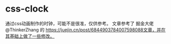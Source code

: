 # css-clock
通过css动画制作的时钟，可能不是很准，仅供参考。
文章参考了 掘金大佬@ThinkerZhang 的 https://juejin.cn/post/6844903784007598088文章，并在其基础上做了一些修改。

